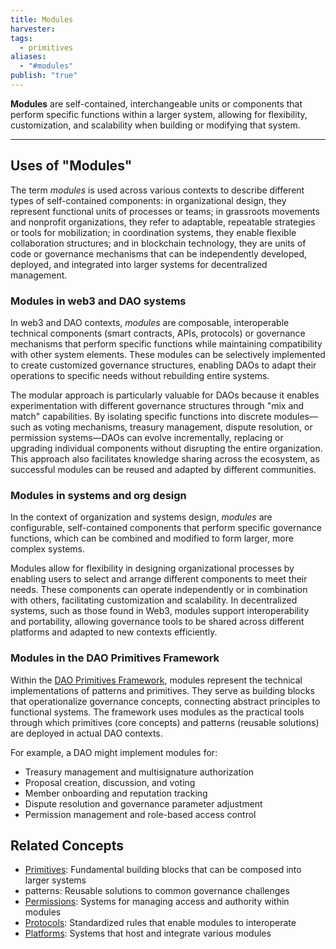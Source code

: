 ```yaml
---
title: Modules
harvester: 
tags:
  - primitives
aliases:
  - "#modules"
publish: "true"
---
```


**Modules** are self-contained, interchangeable units or components that perform specific functions within a larger system, allowing for flexibility, customization, and scalability when building or modifying that system.

---

## Uses of "Modules"

The term *modules* is used across various contexts to describe different types of self-contained components: in organizational design, they represent functional units of processes or teams; in grassroots movements and nonprofit organizations, they refer to adaptable, repeatable strategies or tools for mobilization; in coordination systems, they enable flexible collaboration structures; and in blockchain technology, they are units of code or governance mechanisms that can be independently developed, deployed, and integrated into larger systems for decentralized management.

### Modules in web3 and DAO systems

In web3 and DAO contexts, *modules* are composable, interoperable technical components (smart contracts, APIs, protocols) or governance mechanisms that perform specific functions while maintaining compatibility with other system elements. These modules can be selectively implemented to create customized governance structures, enabling DAOs to adapt their operations to specific needs without rebuilding entire systems.

The modular approach is particularly valuable for DAOs because it enables experimentation with different governance structures through "mix and match" capabilities. By isolating specific functions into discrete modules—such as voting mechanisms, treasury management, dispute resolution, or permission systems—DAOs can evolve incrementally, replacing or upgrading individual components without disrupting the entire organization. This approach also facilitates knowledge sharing across the ecosystem, as successful modules can be reused and adapted by different communities.

### Modules in systems and org design

In the context of organization and systems design, *modules* are configurable, self-contained components that perform specific governance functions, which can be combined and modified to form larger, more complex systems.

Modules allow for flexibility in designing organizational processes by enabling users to select and arrange different components to meet their needs. These components can operate independently or in combination with others, facilitating customization and scalability. In decentralized systems, such as those found in Web3, modules support interoperability and portability, allowing governance tools to be shared across different platforms and adapted to new contexts efficiently.

### Modules in the DAO Primitives Framework

Within the [DAO Primitives Framework](tags/primitives.md), modules represent the technical implementations of patterns and primitives. They serve as building blocks that operationalize governance concepts, connecting abstract principles to functional systems. The framework uses modules as the practical tools through which primitives (core concepts) and patterns (reusable solutions) are deployed in actual DAO contexts.

For example, a DAO might implement modules for:
- Treasury management and multisignature authorization
- Proposal creation, discussion, and voting
- Member onboarding and reputation tracking
- Dispute resolution and governance parameter adjustment
- Permission management and role-based access control

## Related Concepts

- [Primitives](tags/primitives.md): Fundamental building blocks that can be composed into larger systems
- patterns: Reusable solutions to common governance challenges
- [Permissions](tags/permissions.md): Systems for managing access and authority within modules
- [Protocols](tags/protocols.md): Standardized rules that enable modules to interoperate
- [Platforms](tags/platforms.md): Systems that host and integrate various modules